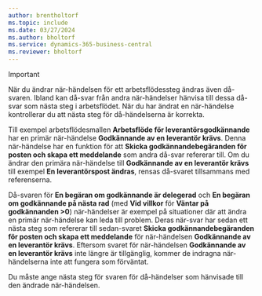 ```yaml
---
author: brentholtorf
ms.topic: include
ms.date: 03/27/2024
ms.author: bholtorf
ms.service: dynamics-365-business-central
ms.reviewer: bholtorf
---
```


> [!IMPORTANT]
> När du ändrar när-händelsen för ett arbetsflödessteg ändras även då-svaren. Ibland kan då-svar från andra när-händelser hänvisa till dessa då-svar som nästa steg i arbetsflödet. När du har ändrat en när-händelse kontrollerar du att nästa steg för då-händelserna är korrekta.  
>
> Till exempel arbetsflödesmallen **Arbetsflöde för leverantörsgodkännande** har en primär när-händelse **Godkännande av en leverantör krävs**. Denna när-händelse har en funktion för att **Skicka godkännandebegäranden för posten och skapa ett meddelande** som andra då-svar refererar till. Om du ändrar den primära när-händelse till **Godkännande av en leverantör krävs** till exempel **En leverantörspost ändras**, rensas då-svaret tillsammans med referenserna.
>
> Då-svaren för **En begäran om godkännande är delegerad** och **En begäran om godkännande på nästa rad** (med **Vid villkor** för **Väntar på godkännanden >0**) när-händelser är exempel på situationer där att ändra en primär när-händelse kan leda till problem. Deras när-svar har sedan ett nästa steg som refererar till sedan-svaret **Skicka godkännandebegäranden för posten och skapa ett meddelande** för när-händelsen **Godkännande av en leverantör krävs**. Eftersom svaret för när-händelsen **Godkännande av en leverantör krävs** inte längre är tillgänglig, kommer de indragna när-händelserna inte att fungera som förväntat.
>
> Du måste ange nästa steg för svaren för då-händelser som hänvisade till den ändrade när-händelsen.